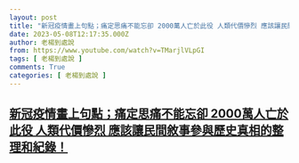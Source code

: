 ```yaml
---
layout: post
title: "新冠疫情畫上句點；痛定思痛不能忘卻 2000萬人亡於此役 人類代價慘烈 應該讓民間敘事參與歷史真相的整理和紀錄！"
date: 2023-05-08T12:17:35.000Z
author: 老楊到處說
from: https://www.youtube.com/watch?v=TMarjlVLpGI
tags: [ 老楊到處說 ]
comments: True
categories: [ 老楊到處說 ]
---
```

<!--1683548255000-->
[新冠疫情畫上句點；痛定思痛不能忘卻 2000萬人亡於此役 人類代價慘烈 應該讓民間敘事參與歷史真相的整理和紀錄！](https://www.youtube.com/watch?v=TMarjlVLpGI)
------

<div>

</div>
